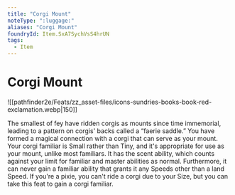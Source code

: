 ```yaml
---
title: "Corgi Mount"
noteType: ":luggage:"
aliases: "Corgi Mount"
foundryId: Item.SxA7SychVsS4hrUN
tags:
  - Item
---
```


# Corgi Mount
![[pathfinder2e/Feats/zz_asset-files/icons-sundries-books-book-red-exclamation.webp|150]]

The smallest of fey have ridden corgis as mounts since time immemorial, leading to a pattern on corgis' backs called a “faerie saddle.” You have formed a magical connection with a corgi that can serve as your mount. Your corgi familiar is Small rather than Tiny, and it's appropriate for use as your mount, unlike most familiars. It has the scent ability, which counts against your limit for familiar and master abilities as normal. Furthermore, it can never gain a familiar ability that grants it any Speeds other than a land Speed. If you're a pixie, you can't ride a corgi due to your Size, but you can take this feat to gain a corgi familiar.
